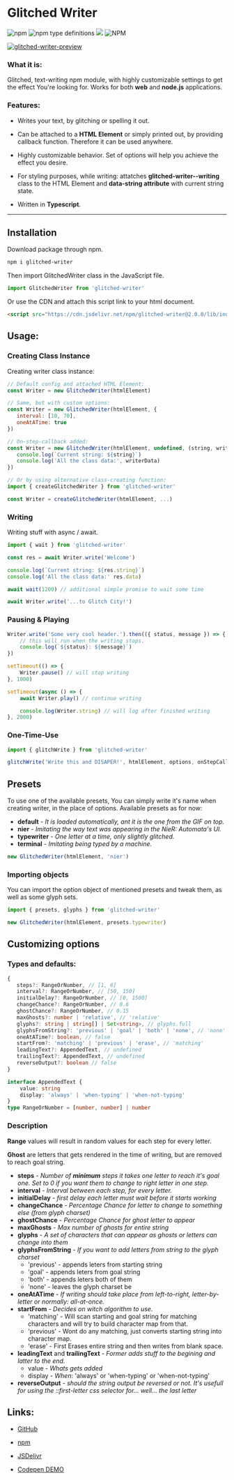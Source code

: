 # Glitched Writer

![npm](https://img.shields.io/npm/v/glitched-writer) ![npm type definitions](https://img.shields.io/npm/types/glitched-writer) [![](https://data.jsdelivr.com/v1/package/npm/glitched-writer/badge?style=rounded)](https://www.jsdelivr.com/package/npm/glitched-writer) ![NPM](https://img.shields.io/npm/l/glitched-writer)

[![glitched-writer-preview](https://user-images.githubusercontent.com/24491503/67164275-06ab6900-f379-11e9-81ac-cab76dbc8dcd.gif)](https://codepen.io/thetarnav/pen/MWWyPzY)

### What it is:

Glitched, text-writing npm module, with highly customizable settings to get the effect You're looking for. Works for both **web** and **node.js** applications.

### Features:

-  Writes your text, by glitching or spelling it out.

-  Can be attached to a **HTML Element** or simply printed out, by providing callback function. Therefore it can be used anywhere.

-  Highly customizable behavior. Set of options will help you achieve the effect you desire.

-  For styling purposes, while writing: attatches **glitched-writer--writing** class to the HTML Element and **data-string attribute** with current string state.

-  Written in **Typescript**.

---

## Installation

Download package through npm.

```bash
npm i glitched-writer
```

Then import GlitchedWriter class in the JavaScript file.

```js
import GlitchedWriter from 'glitched-writer'
```

Or use the CDN and attach this script link to your html document.

```html
<script src="https://cdn.jsdelivr.net/npm/glitched-writer@2.0.0/lib/index.min.js"></script>
```

## Usage:

### Creating Class Instance

Creating writer class instance:

```js
// Default config and attached HTML Element:
const Writer = new GlitchedWriter(htmlElement)

// Same, but with custom options:
const Writer = new GlitchedWriter(htmlElement, {
   interval: [10, 70],
   oneAtATime: true
})

// On-step-callback added:
const Writer = new GlitchedWriter(htmlElement, undefined, (string, writerData) => {
   console.log(`Current string: ${string}`)
   console.log('All the class data:', writerData)
})

// Or by using alternative class-creating function:
import { createGlitchedWriter } from 'glitched-writer'

const Writer = createGlitchedWriter(htmlElement, ...)
```

### Writing

Writing stuff with async / await.

```js
import { wait } from 'glitched-writer'

const res = await Writer.write('Welcome')

console.log(`Current string: ${res.string}`)
console.log('All the class data:' res.data)

await wait(1200) // additional simple promise to wait some time

await Writer.write('...to Glitch City!')
```

### Pausing & Playing

```js
Writer.write('Some very cool header.').then(({ status, message }) => {
	// this will run when the writing stops.
	console.log(`${status}: ${message}`)
})

setTimeout(() => {
	Writer.pause() // will stop writing
}, 1000)

setTimeout(async () => {
	await Writer.play() // continue writing

	console.log(Writer.string) // will log after finished writing
}, 2000)
```

### One-Time-Use

```js
import { glitchWrite } from 'glitched-writer'

glitchWrite('Write this and DISAPER!', htmlElement, options, onStepCallback)
```

## Presets

To use one of the available presets, You can simply write it's name when creating writer, in the place of options.
Available presets as for now:

-  **default** - _It is loaded automatically, ant it is the one from the GIF on top._
-  **nier** - _Imitating the way text was appearing in the NieR: Automata's UI._
-  **typewriter** - _One letter at a time, only slightly glitched._
-  **terminal** - _Imitating being typed by a machine._

```js
new GlitchedWriter(htmlElement, 'nier')
```

### Importing objects

You can import the option object of mentioned presets and tweak them, as well as some glyph sets.

```js
import { presets, glyphs } from 'glitched-writer'

new GlitchedWriter(htmlElement, presets.typewriter)
```

## Customizing options

### Types and defaults:

```ts
{
   steps?: RangeOrNumber, // [1, 6]
   interval?: RangeOrNumber, // [50, 150]
   initialDelay?: RangeOrNumber, // [0, 1500]
   changeChance?: RangeOrNumber, // 0.6
   ghostChance?: RangeOrNumber, // 0.15
   maxGhosts?: number | 'relative', // 'relative'
   glyphs?: string | string[] | Set<string>, // glyphs.full
   glyphsFromString?: 'previous' | 'goal' | 'both' | 'none', // 'none'
   oneAtATime?: boolean, // false
   startFrom?: 'matching' | 'previous' | 'erase', // 'matching'
   leadingText?: AppendedText, // undefined
   trailingText?: AppendedText, // undefined
   reverseOutput?: boolean // false
}

interface AppendedText {
	value: string
	display: 'always' | 'when-typing' | 'when-not-typing'
}
type RangeOrNumber = [number, number] | number
```

### Description

**Range** values will result in random values for each step for every letter.

**Ghost** are letters that gets rendered in the time of writing, but are removed to reach goal string.

-  **steps** - _Number of **minimum** steps it takes one letter to reach it's goal one. Set to 0 if you want them to change to right letter in one step._
-  **interval** - _Interval between each step, for every letter._
-  **initialDelay** - _first delay each letter must wait before it starts working_
-  **changeChance** - _Percentage Chance for letter to change to something else (from glyph charset)_
-  **ghostChance** - _Percentage Chance for ghost letter to appear_
-  **maxGhosts** - _Max number of ghosts for entire string_
-  **glyphs** - _A set of characters that can appear as ghosts or letters can change into them_
-  **glyphsFromString** - _If you want to add letters from string to the glyph charset_
   -  'previous' - appends leters from starting string
   -  'goal' - appends leters from goal string
   -  'both' - appends leters both of them
   -  'none' - leaves the glyph charset be
-  **oneAtATime** - _If writing should take place from left-to-right, letter-by-letter or normally: all-at-once._
-  **startFrom** - _Decides on witch algorithm to use._
   -  'matching' - Will scan starting and goal string for matching characters and will try to build character map from that.
   -  'previous' - Wont do any matching, just converts starting string into character map.
   -  'erase' - First Erases entire string and then writes from blank space.
-  **leadingText** and **trailingText** - _Former adds stuff to the begining and latter to the end._
   -  value - _Whats gets added_
   -  display - _When_: 'always' or 'when-typing' or 'when-not-typing'
-  **reverseOutput** - _should the string output be reversed or not. It's usefull for using the ::first-letter css selector for... well... the last letter_

## Links:

-  [GitHub](https://github.com/thetarnav/glitched-writer 'GitHub')

-  [npm](https://www.npmjs.com/package/glitched-writer 'npm')

-  [JSDelivr](https://www.jsdelivr.com/package/npm/glitched-writer 'JSDelivr')

-  [Codepen DEMO](https://codepen.io/thetarnav/pen/MWWyPzY 'Codepen DEMO')
